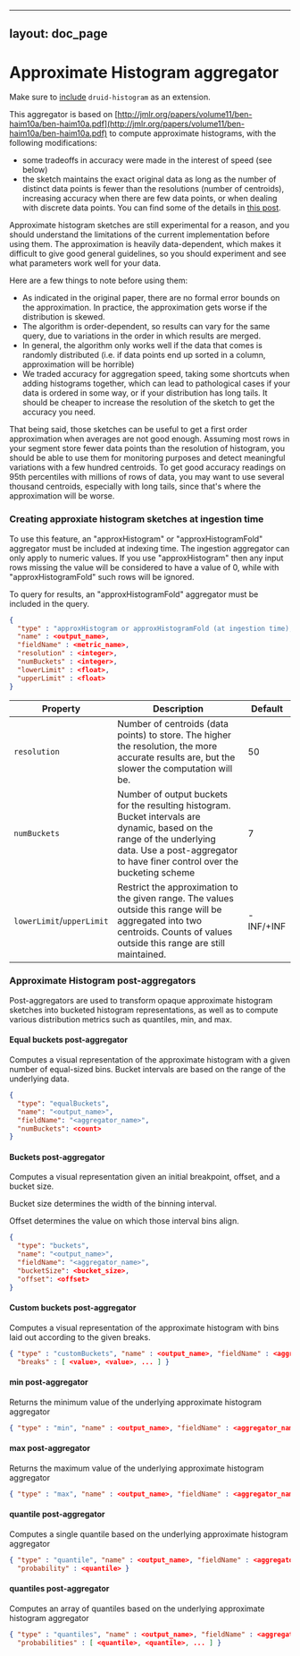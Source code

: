 <!--
  ~ Licensed to the Apache Software Foundation (ASF) under one
  ~ or more contributor license agreements.  See the NOTICE file
  ~ distributed with this work for additional information
  ~ regarding copyright ownership.  The ASF licenses this file
  ~ to you under the Apache License, Version 2.0 (the
  ~ "License"); you may not use this file except in compliance
  ~ with the License.  You may obtain a copy of the License at
  ~
  ~   http://www.apache.org/licenses/LICENSE-2.0
  ~
  ~ Unless required by applicable law or agreed to in writing,
  ~ software distributed under the License is distributed on an
  ~ "AS IS" BASIS, WITHOUT WARRANTIES OR CONDITIONS OF ANY
  ~ KIND, either express or implied.  See the License for the
  ~ specific language governing permissions and limitations
  ~ under the License.
  -->

---
layout: doc_page
---

# Approximate Histogram aggregator

Make sure to [include](../../operations/including-extensions.html) `druid-histogram` as an extension.

This aggregator is based on
[http://jmlr.org/papers/volume11/ben-haim10a/ben-haim10a.pdf](http://jmlr.org/papers/volume11/ben-haim10a/ben-haim10a.pdf)
to compute approximate histograms, with the following modifications:
- some tradeoffs in accuracy were made in the interest of speed (see below)
- the sketch maintains the exact original data as long as the number of
  distinct data points is fewer than the resolutions (number of centroids),
  increasing accuracy when there are few data points, or when dealing with
  discrete data points. You can find some of the details in [this post](https://metamarkets.com/2013/histograms/).

Approximate histogram sketches are still experimental for a reason, and you
should understand the limitations of the current implementation before using
them. The approximation is heavily data-dependent, which makes it difficult to
give good general guidelines, so you should experiment and see what parameters
work well for your data.

Here are a few things to note before using them:

- As indicated in the original paper, there are no formal error bounds on the
  approximation. In practice, the approximation gets worse if the distribution
  is skewed.
- The algorithm is order-dependent, so results can vary for the same query, due
  to variations in the order in which results are merged.
- In general, the algorithm only works well if the data that comes is randomly
  distributed (i.e. if data points end up sorted in a column, approximation
  will be horrible)
- We traded accuracy for aggregation speed, taking some shortcuts when adding
  histograms together, which can lead to pathological cases if your data is
  ordered in some way, or if your distribution has long tails. It should be
  cheaper to increase the resolution of the sketch to get the accuracy you need.

That being said, those sketches can be useful to get a first order approximation
when averages are not good enough. Assuming most rows in your segment store
fewer data points than the resolution of histogram, you should be able to use
them for monitoring purposes and detect meaningful variations with a few
hundred centroids. To get good accuracy readings on 95th percentiles with
millions of rows of data, you may want to use several thousand centroids,
especially with long tails, since that's where the approximation will be worse.

### Creating approxiate histogram sketches at ingestion time

To use this feature, an "approxHistogram" or "approxHistogramFold" aggregator must be included at
indexing time. The ingestion aggregator can only apply to numeric values. If you use "approxHistogram"
then any input rows missing the value will be considered to have a value of 0, while with "approxHistogramFold"
such rows will be ignored.

To query for results, an "approxHistogramFold" aggregator must be included in the
query.

```json
{
  "type" : "approxHistogram or approxHistogramFold (at ingestion time), approxHistogramFold (at query time)",
  "name" : <output_name>,
  "fieldName" : <metric_name>,
  "resolution" : <integer>,
  "numBuckets" : <integer>,
  "lowerLimit" : <float>,
  "upperLimit" : <float>
}
```

|Property                 |Description                   |Default                           |
|-------------------------|------------------------------|----------------------------------|
|`resolution`             |Number of centroids (data points) to store. The higher the resolution, the more accurate results are, but the slower the computation will be.|50|
|`numBuckets`             |Number of output buckets for the resulting histogram. Bucket intervals are dynamic, based on the range of the underlying data. Use a post-aggregator to have finer control over the bucketing scheme|7|
|`lowerLimit`/`upperLimit`|Restrict the approximation to the given range. The values outside this range will be aggregated into two centroids. Counts of values outside this range are still maintained. |-INF/+INF|


### Approximate Histogram post-aggregators

Post-aggregators are used to transform opaque approximate histogram sketches
into bucketed histogram representations, as well as to compute various
distribution metrics such as quantiles, min, and max.

#### Equal buckets post-aggregator

Computes a visual representation of the approximate histogram with a given number of equal-sized bins.
Bucket intervals are based on the range of the underlying data.

```json
{
  "type": "equalBuckets",
  "name": "<output_name>",
  "fieldName": "<aggregator_name>",
  "numBuckets": <count>
}
```

#### Buckets post-aggregator

Computes a visual representation given an initial breakpoint, offset, and a bucket size.

Bucket size determines the width of the binning interval.

Offset determines the value on which those interval bins align.

```json
{
  "type": "buckets",
  "name": "<output_name>",
  "fieldName": "<aggregator_name>",
  "bucketSize": <bucket_size>,
  "offset": <offset>
}
```

#### Custom buckets post-aggregator

Computes a visual representation of the approximate histogram with bins laid out according to the given breaks.

```json
{ "type" : "customBuckets", "name" : <output_name>, "fieldName" : <aggregator_name>,
  "breaks" : [ <value>, <value>, ... ] }
```

#### min post-aggregator

Returns the minimum value of the underlying approximate histogram aggregator

```json
{ "type" : "min", "name" : <output_name>, "fieldName" : <aggregator_name> }
```

#### max post-aggregator

Returns the maximum value of the underlying approximate histogram aggregator

```json
{ "type" : "max", "name" : <output_name>, "fieldName" : <aggregator_name> }
```

#### quantile post-aggregator

Computes a single quantile based on the underlying approximate histogram aggregator

```json
{ "type" : "quantile", "name" : <output_name>, "fieldName" : <aggregator_name>,
  "probability" : <quantile> }
```

#### quantiles post-aggregator

Computes an array of quantiles based on the underlying approximate histogram aggregator

```json
{ "type" : "quantiles", "name" : <output_name>, "fieldName" : <aggregator_name>,
  "probabilities" : [ <quantile>, <quantile>, ... ] }
```
